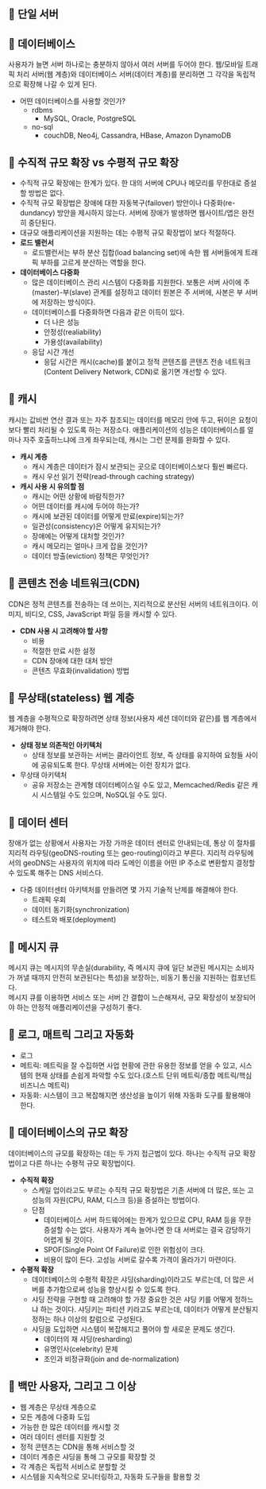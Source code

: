 ## 📗 단일 서버

## 📗 데이터베이스
사용자가 늘면 서버 하나로는 충분하지 않아서 여러 서버를 두어야 한다. 웹/모바일 트래픽 처리 서버(웹 계층)와 데이터베이스 서버(데이터 계층)를 분리하면 그 각각을 독립적으로 확장해 나갈 수 있게 된다.
* 어떤 데이터베이스를 사용할 것인가?
  * rdbms
    * MySQL, Oracle, PostgreSQL
  * no-sql
    * couchDB, Neo4j, Cassandra, HBase, Amazon DynamoDB

## 📗 수직적 규모 확장 vs 수평적 규모 확장
*  수직적 규모 확장에는 한계가 있다. 한 대의 서버에 CPU나 메모리를 무한대로 증설할 방법은 없다.
*  수직적 규모 확장법은 장애에 대한 자동복구(failover) 방안이나 다중화(re-dundancy) 방안을 제시하지 않는다. 서버에 장애가 발생하면 웹사이트/앱은 완전히 중단된다.
* 대규모 애플리케이션을 지원하는 데는 수평적 규모 확장법이 보다 적절하다.
* **로드 밸런서**
  * 로드밸런서는 부하 분산 집합(load balancing set)에 속한 웹 서버들에게 트래픽 부하를 고르게 분산하는 역할을 한다.
* **데이터베이스 다중화**
  * 많은 데이터베이스 관리 시스템이 다중화를 지원한다. 보통은 서버 사이에 주(master)-부(slave) 관계를 설정하고 데이터 원본은 주 서버에, 사본은 부 서버에 저장하는 방식이다.
  * 데이터베이스를 다중화하면 다음과 같은 이득이 있다.
    * 더 나은 성능
    * 안정성(realiability)
    * 가용성(availability)
   * 응답 시간 개선
     * 응답 시간은 캐시(cache)를 붙이고 정적 콘텐츠를 콘텐츠 전송 네트워크(Content Delivery Network, CDN)로 옮기면 개선할 수 있다.
## 📗 캐시
캐시는 값비싼 연산 결과 또는 자주 참조되는 데이터를 메모리 안에 두고, 뒤이은 요청이 보다 빨리 처리될 수 있도록 하는 저장소다. 애플리케이션의 성능은 데이터베이스를 얼마나 자주 호출하느냐에 크게 좌우되는데, 캐시는 그런 문제를 완화할 수 있다.
* **캐시 계층**
  * 캐시 계층은 데이터가 잠시 보관되는 곳으로 데이터베이스보다 훨씬 빠르다.
  * 캐시 우선 읽기 전략(read-through caching strategy)
* **캐시 사용 시 유의할 점**
  * 캐시는 어떤 상황에 바람직한가?
  * 어떤 데이터를 캐시에 두어야 하는가?
  * 캐시에 보관된 데이터를 어떻게 만료(expire)되는가?
  * 일관성(consistency)은 어떻게 유지되는가?
  * 장애에는 어떻게 대처할 것인가?
  * 캐시 메모리는 얼마나 크게 잡을 것인가?
  * 데이터 방출(eviction) 정책은 무엇인가?
 
## 📗 콘텐츠 전송 네트워크(CDN)
CDN은 정적 콘텐츠를 전송하는 데 쓰이는, 지리적으로 분산된 서버의 네트워크이다. 이미지, 비디오, CSS, JavaScript 파일 등을 캐시할 수 있다.
* **CDN 사용 시 고려해야 할 사항**
  * 비용
  * 적절한 만료 시한 설정
  * CDN 장애에 대한 대처 방안
  * 콘텐츠 무효화(invalidation) 방법

## 📗 무상태(stateless) 웹 계층
웹 계층을 수평적으로 확장하려면 상태 정보(사용자 세션 데이터와 같은)를 웹 계층에서 제거해야 한다.
* **상태 정보 의존적인 아키텍처**
  * 상태 정보를 보관하는 서버는 클라이언트 정보, 즉 상태를 유지하여 요청들 사이에 공유되도록 한다. 무상태 서버에는 이런 장치가 없다.
* 무상태 아키텍처
  * 공유 저장소는 관계형 데이터베이스일 수도 있고, Memcached/Redis 같은 캐시 시스템일 수도 있으며, NoSQL일 수도 있다.

## 📗 데이터 센터
장애가 없는 상황에서 사용자는 가장 가까운 데이터 센터로 안내되는데, 통상 이 절차를 지리적 라우팅(geoDNS-routing 또는 geo-routing)이라고 부른다.
지리적 라우팅에서의 geoDNS는 사용자의 위치에 따라 도메인 이름을 어떤 IP 주소로 변환할지 결정할 수 있도록 해주는 DNS 서비스다.
* 다중 데이터센터 아키텍처를 만들려면 몇 가지 기술적 난제를 해결해야 한다.
  * 트래픽 우회
  * 데이터 동기화(synchronization)
  * 테스트와 배포(deployment)

## 📗 메시지 큐
메시지 큐는 메시지의 무손실(durability, 즉 메시지 큐에 일단 보관된 메시지는 소비자가 꺼낼 때까지 안전히 보관된다는 특성)을 보장하는, 비동기 통신을 지원하는 컴포넌트다.</br>
메시지 큐를 이용하면 서비스 또는 서버 간 결합이 느슨해져서, 규모 확장성이 보장되어야 하는 안정적 애플리케이션을 구성하기 좋다.

## 📗 로그, 매트릭 그리고 자동화
* 로그
* 메트릭: 메트릭을 잘 수집하면 사업 현황에 관한 유용한 정보를 얻을 수 있고, 시스템의 현재 상태를 손쉽게 파악할 수도 있다.(호스트 단위 메트릭/종합 메트릭/핵심 비즈니스 메트릭)
* 자동화: 시스템이 크고 복잡해지면 생산성을 높이기 위해 자동화 도구를 활용해야 한다.

## 📗 데이터베이스의 규모 확장
데이터베이스의 규모를 확장하는 데는 두 가지 접근법이 있다. 하나는 수직적 규모 확장법이고 다른 하나는 수평적 규모 확장법이다.
* **수직적 확장**
  * 스케일 업이라고도 부르는 수직적 규모 확장법은 기존 서버에 더 많은, 또는 고성능의 자원(CPU, RAM, 디스크 등)을 증설하는 방법이다.
  * 단점
    * 데이터베이스 서버 하드웨어에는 한계가 있으므로 CPU, RAM 등을 무한 증설할 수는 없다. 사용자가 계속 늘어나면 한 대 서버로는 결국 감당하기 어렵게 될 것이다.
    * SPOF(Single Point Of Failure)로 인한 위험성이 크다.
    * 비용이 많이 든다. 고성능 서버로 갈수록 가격이 올라가기 마련이다.
* **수평적 확장**
  * 데이터베이스의 수평적 확장은 샤딩(sharding)이라고도 부르는데, 더 많은 서버를 추가함으로써 성능을 향상시킬 수 있도록 한다.
  * 샤딩 전략을 구현할 때 고려해야 할 가장 중요한 것은 샤딩 키를 어떻게 정하느냐 하는 것이다. 샤딩키는 파티션 키라고도 부르는데, 데이터가 어떻게 분산될지 정하는 하나 이상의 칼럼으로 구성된다.
  * 샤딩을 도입하면 시스템이 복잡해지고 풀어야 할 새로운 문제도 생긴다.
    * 데이터의 재 샤딩(resharding)
    * 유명인사(celebrity) 문제
    * 조인과 비정규화(join and de-normalization)
 
## 📗 백만 사용자, 그리고 그 이상
* 웹 계층은 무상태 계층으로
* 모든 계층에 다중화 도입
* 가능한 한 많은 데이터를 캐시할 것
* 여러 데이터 센터를 지원할 것
* 정적 콘텐츠는 CDN을 통해 서비스할 것
* 데이터 계층은 샤딩을 통해 그 규모를 확장할 것
* 각 계층은 독립적 서비스로 분할할 것
* 시스템을 지속적으로 모니터링하고, 자동화 도구들을 활용할 것
